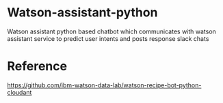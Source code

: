 # Watson-assistant-python
Watson assistant python based chatbot which communicates with watson assistant service to predict user intents and posts response slack chats 
# Reference
https://github.com/ibm-watson-data-lab/watson-recipe-bot-python-cloudant
